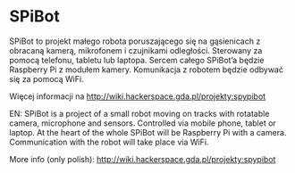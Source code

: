 SPiBot
========
SPiBot to projekt małego robota poruszającego się na gąsienicach z obracaną kamerą, mikrofonem i czujnikami odległości. 
Sterowany za pomocą telefonu, tabletu lub laptopa. Sercem całego SPiBot’a będzie Raspberry Pi z modułem kamery. 
Komunikacja z robotem będzie odbywać się za pomocą WiFi.

Więcej informacji na http://wiki.hackerspace.gda.pl/projekty:spypibot

EN:
SPiBot is a project of a small robot moving on tracks with rotatable camera, microphone and sensors. 
Controlled via mobile phone, tablet or laptop. At the heart of the whole SPiBot will be Raspberry Pi with a camera. 
Communication with the robot will take place via WiFi.

More info (only polish):
http://wiki.hackerspace.gda.pl/projekty:spypibot
